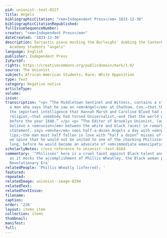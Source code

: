 ```yaml
---
pid: unionist--text-0227
title: Angels
bibliographicCitation: "<em>Independent Press</em> 1833-12-30"
bibliographicCitationRepublished: 
fullIssueSequenceNumber: 
creator: "<em>Independent Press</em>"
dateCreated: '1833-12-30'
description: Sarcastic piece mocking the Burleighs' dubbing the Canterbury Female
  Academy students "angels"
language: English
publisher: Independent Press
IsPartOf: 
rights: https://creativecommons.org/publicdomain/mark/1.0/
source: The Unionist
subject: African-American Students; Race; White Opposition
type: Text
category: Negative notice
articleType: 
volume: 
issue: 
transcription: "<p> “The Middletown Sentinel and Witness, contains a statement from
  a man who says that he saw an <em>Angel</em> at Chatham, Con.—that the Angel communicated
  the important intelligence that Hannah Marsh and Caroline Blood had experienced
  religion,—that somebody had turned Universalist,—and that the world would pass away
  before the year 1848.” </p> <p> “The Editor of Brooklyn Unionist, (advocating we
  believe a <em>union</em> between the white and black races) in remarking on this
  statement, says <em>he</em> sees half-a-dozen Angels a day with <em>pouting</em>
  lips;—the man must half fallen in love with “half a dozen” misses of color!” Verily,
  we opine that he would not be united to one of the charming Philisses <em>very</em>
  long, before he would become an advocate of <em>immediate emancipation.</em> ” </p> "
scholarlyNotes: cross reference to unionist--text-0164
commentary: '"Philisses" here is a cruel taunt against Black talent and intelligence,
  as it mocks the accomplishment of Phillis Wheatley, the Black woman poet of the
  Revolutionary Era'
relatedPeople: 'Phillis Wheatly (inferred); '
featured: 
repeated: 
relatedImage: unionist--image-0294
relatedText: 
relatedTextIssue: 
filename: 
caption: 
order: '226'
layout: items_item
collection: items
thumbnail: 
manifest: 
full: 
---
```

